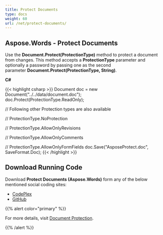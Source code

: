 ```yaml
---
title: Protect Documents
type: docs
weight: 60
url: /net/protect-documents/
---
```


## **Aspose.Words - Protect Documents**
Use the **Document.Protect(ProtectionType)** method to protect a document from changes. This method accepts a **ProtectionType** parameter and optionally a password by passing one as the second parameter **Document.Protect(ProtectionType, String)**.

**C#**

{{< highlight csharp >}}
Document doc = new Document("../../data/document.doc");
doc.Protect(ProtectionType.ReadOnly);

// Following other Protection types are also available

// ProtectionType.NoProtection

// ProtectionType.AllowOnlyRevisions

// ProtectionType.AllowOnlyComments

// ProtectionType.AllowOnlyFormFields
doc.Save("AsposeProtect.doc", SaveFormat.Doc);
{{< /highlight >}}
## **Download Running Code**
Download **Protect Documents (Aspose.Words)** form any of the below mentioned social coding sites:

- [CodePlex](https://asposenpoi.codeplex.com/downloads/get/1475282)
- [GitHub](https://github.com/aspose-words/Aspose.Words-for-.NET/releases/download/Aspose.Words_Features_Missing_in_NPOI_v_1.0/Protect.Documents.Aspose.Words.zip)

{{% alert color="primary" %}} 

For more details, visit [Document Protection](https://docs.aspose.com/words/net/document-protection/).

{{% /alert %}}

